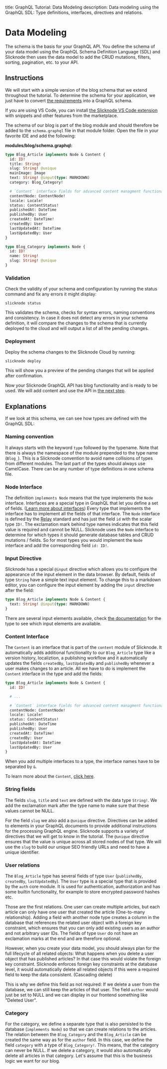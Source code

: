 title: GraphQL Tutorial: Data Modeling
description: Data modeling using the GraphQL SDL: Type definitions, interfaces, directives and relations.

# Data Modeling

The schema is the basis for your GraphQL API. You define the schema of your data
model using the GraphQL Schema Definition Language (SDL) and Slicknode then uses the data
model to add the CRUD mutations, filters, sorting, pagination, etc. to your API.

## Instructions

We will start with a simple version of the blog schema that we extend throughout the tutorial.
To determine the schema for your application, we just have to convert [the requirements](./description.md)
into a GraphQL schema.

If you are using VS Code, you can install [the Slicknode VS Code extension](https://marketplace.visualstudio.com/items?itemName=Slicknode.slicknode-vscode) with snippets and other features from the marketplace.

The schema of our blog is part of the blog module and should therefore be added
to the `schema.graphql` file in that module folder. Open the file in your favorite
IDE and add the following:

**modules/blog/schema.graphql:**

```graphql
type Blog_Article implements Node & Content {
  id: ID!
  title: String!
  slug: String! @unique
  mainImage: Image
  text: String! @input(type: MARKDOWN)
  category: Blog_Category!

  # `Content` interface fields for advanced content managment functionality
  contentNode: ContentNode!
  locale: Locale!
  status: ContentStatus!
  publishedAt: DateTime
  publishedBy: User
  createdAt: DateTime!
  createdBy: User
  lastUpdatedAt: DateTime
  lastUpdatedBy: User
}

type Blog_Category implements Node {
  id: ID!
  name: String!
  slug: String! @unique
}
```

### Validation

Check the validity of your schema and configuration by running the status command and fix any errors it might display:

    slicknode status

This validates the schema, checks for syntax errors, naming conventions and consistency. In case it does not detect
any errors in your schema definition, it will compare the changes to the schema that is currently deployed
to the cloud and will output a list of all the pending changes.

### Deployment

Deploy the schema changes to the Slicknode Cloud by running:

    slicknode deploy

This will show you a preview of the pending changes that will be applied after confirmation.

Now your Slicknode GraphQL API has blog functionality and is ready to be used. We will add content and use the API in [the next step](./graphql-api.md).

## Explanations

If we look at this schema, we can see how types are defined with the GraphQL SDL:

### Naming convention

It always starts with the keyword `type` followed by the typename. Note that there is always the
namespace of the module prepended to the type name (`Blog_`). This is a Slicknode convention to avoid
name collisions of types from different modules. The last part of the types should always use CamelCase.
There can be any number of type definitions in one schema file.

### Node Interface

The definition `implements Node` means that the type implements the `Node` interface. Interfaces
are a special type in GraphQL that let you define a set of fields.
([Learn more about interfaces](../data-modeling/interfaces))
Every type that implements the
interface has to implement all the fields of that interface. The `Node` interface
is defined by the [Relay](https://facebook.github.io/relay/) standard and has just the field `id` with
the scalar type `ID!`. The exclamation mark behind type names indicates that this field
value is required and cannot be NULL. Slicknode uses the `Node` interface to determine
for which types it should generate database tables and CRUD mutations / fields. So for most types
you would implement the `Node` interface and add the corresponding field `id: ID!`.

### Input Directive

Slicknode has a special `@input` directive which allows you to configure the appearance of the
input element in the data browser. By default, fields of type `String` have a simple text
input element. To change this to a markdown editor, you can configure the input element
by adding the `input` directive after the field:

```graphql
type Blog_Article implements Node & Content {
  text: String! @input(type: MARKDOWN)
}
```

There are several input elements available, check [the documentation](../data-modeling/scalar-types/#string) for the type
to see which input elements are available.

### Content Interface

The `Content` is an interface that is part of the `content` module of Slicknode.
It automatically adds additional functionality to our `Blog_Article` type like a version history, localiztion, a publishing workflow and it automatically updates the fields `createdBy`, `lastUpdatedBy` and `publishedBy` whenever a user makes changes to an article. All we have to do is implement the `Content` interface in the type and add the fields:

```graphql
type Blog_Article implements Node & Content {
  id: ID!

  # ...

  # `Content` interface fields for advanced content managment functionality
  contentNode: ContentNode!
  locale: Locale!
  status: ContentStatus!
  publishedAt: DateTime
  publishedBy: User
  createdAt: DateTime!
  createdBy: User
  lastUpdatedAt: DateTime
  lastUpdatedBy: User
}
```

When you add multiple interfaces to a type, the interface names have to be separated by `&`.

To learn more about the `Content`, [click here](../data-modeling/interfaces/content.md).

### String fields

The fields `slug`, `title` and `text` are defined with the data type `String!`. We add the exclamation
mark after the type name to make sure that these values cannot be NULL.

For the field `slug` we also add a `@unique` directive. Directives can be added to elements in your
GraphQL documents to provide additional instructions for the processing GraphQL engine. Slicknode
supports a variety of directives that we will get to know in the tutorial. The `@unique` directive
ensures that the value is unique across all stored nodes of that type.
We will use the `slug` to build our unique SEO friendly URLs and need to have a unique identifier.

### User relations

The `Blog_Article` type has several fields of type `User` (`publishedBy`, `createdBy`, `lastUpdatedBy`). The `User` type is a special type that is provided by the `auth` core module. It is used for authentication, authorization and has some builtin functionality, for example to store encrypted password hashes etc.

Those are the first relations. One user can create multiple articles, but each article can only have
one user that created the article (One-to-many relationship). Adding a field with another node type creates a column
in the database that references the related user object with a foreign key constraint, which ensures
that you can only add existing users as an author and not arbitrary user IDs.
The fields of type `User` do not have an exclamation marks at the end and are therefore optional.

However, when you create your data model, you should always plan for the full lifecycle of all related
objects: What happens when you delete a user object that has published articles? In that case this would
violate the foreign key constraint. Slicknode enforces foreign key constraints at the database level, it
would automatically delete all related objects if this were a required field to keep the data
consistent. (Cascading delete)

This is why we define this field as not required: If we delete a user from the database, we can still keep
the articles of that user. The field `author` would just be set to NULL and we can display in our frontend
something like "Deleted User".

### Category

For the category, we define a separate type that is also persisted to the database (`implements Node`)
so that we can create relations to the articles. The relation between the `Blog_Category` and
the `Blog_Article` can be created the same way as for the `author` field. In this case, we define
the field `category` with a type of `Blog_Category!`. This means, that the category can never be NULL.
If we delete a category, it would also automatically delete all articles in that category. Let's assume
that this is the business logic we want for our blog.
